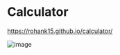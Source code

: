 # Calculator

https://rohank15.github.io/calculator/

![image](https://github.com/user-attachments/assets/7b4e4405-c354-4a51-860f-d908f2f5278f)

